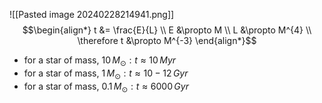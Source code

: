 ![[Pasted image 20240228214941.png]]
$$\begin{align*}
	t &= \frac{E}{L} \\
	E &\propto M \\
	L &\propto M^{4} \\
	\therefore t &\propto M^{-3}
\end{align*}$$

- for a star of mass, $10\,M_{\odot}: t\approx 10\,Myr$ 
- for a star of mass, $1\,M_{\odot}: t\approx 10-12\,Gyr$ 
- for a star of mass, $0.1\,M_{\odot}: t\approx 6000\,Gyr$ 
